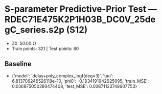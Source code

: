 # S-parameter Predictive-Prior Test — RDEC71E475K2P1H03B_DC0V_25degC_series.s2p (S12)
- Z0: 50.00 Ω
- Train points: 321  |  Test points: 80

## Baseline
- {'model': 'delay+poly_complex_logf(deg=3)', 'tau': 6.813706246526119e-10, 'phi0': -0.1934191642925095, 'train_MSE': 0.006875050280474408, 'test_MSE': 0.00871133749607753}